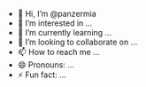 - 👋 Hi, I’m @panzermia
- 👀 I’m interested in ...
- 🌱 I’m currently learning ...
- 💞️ I’m looking to collaborate on ...
- 📫 How to reach me ...
- 😄 Pronouns: ...
- ⚡ Fun fact: ...

<!---
panzermia/panzermia is a ✨ special ✨ repository because its `README.md` (this file) appears on your GitHub profile.
You can click the Preview link to take a look at your changes.
--->
